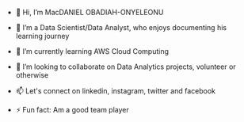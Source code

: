 - 👋 Hi, I’m MacDANIEL OBADIAH-ONYELEONU
- 👀 I’m a Data Scientist/Data Analyst, who enjoys documenting his learning journey
- 🌱 I’m currently learning AWS Cloud Computing
- 💞️ I’m looking to collaborate on Data Analytics projects, volunteer or otherwise
- 📫 Let's connect on linkedin, instagram, twitter and facebook

- ⚡ Fun fact: Am a good team player

<!---
ObadiahOnyeleonuMacdaniel/ObadiahOnyeleonuMacdaniel is a ✨ special ✨ repository because its `README.md` (this file) appears on your GitHub profile.
You can click the Preview link to take a look at your changes.
--->
